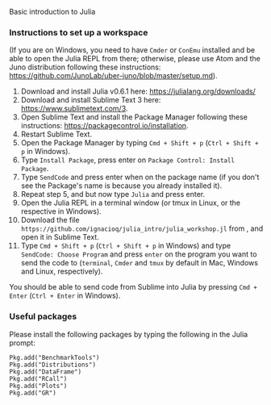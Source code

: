 Basic introduction to Julia

### Instructions to set up a workspace

(If you are on Windows, you need to have `Cmder` or `ConEmu` installed and be able to open the Julia REPL from there; otherwise, please use Atom and the Juno distribution following these instructions: https://github.com/JunoLab/uber-juno/blob/master/setup.md).

1. Download and install Julia v0.6.1 here: https://julialang.org/downloads/
2. Download and install Sublime Text 3 here: https://www.sublimetext.com/3.
3. Open Sublime Text and install the Package Manager following these instructions: https://packagecontrol.io/installation.
4. Restart Sublime Text.
5. Open the Package Manager by typing `Cmd + Shift + p` (`Ctrl + Shift + p` in Windows).
6. Type `Install Package`, press enter on `Package Control: Install Package`.
7. Type `SendCode` and press enter when on the package name (if you don't see the Package's name is because you already installed it).
8. Repeat step 5, and but now type `Julia` and press enter.
11. Open the Julia REPL in a terminal window (or tmux in Linux, or the respective in Windows).
12. Download the file `https://github.com/ignacioq/julia_intro/julia_workshop.jl` from , and open it in Sublime Text.
13. Type `Cmd + Shift + p` (`Ctrl + Shift + p` in Windows) and type `SendCode: Choose Program` and press `enter` on the program you want to send the code to
(`terminal`, `Cmder` and `tmux` by default in Mac, Windows and Linux, respectively).

You should be able to send code from Sublime into Julia by pressing `Cmd + Enter` (`Ctrl + Enter` in Windows).


### Useful packages

Please install the following packages by typing the following in the Julia prompt:
```
Pkg.add("BenchmarkTools")
Pkg.add("Distributions")
Pkg.add("DataFrame")
Pkg.add("RCall")
Pkg.add("Plots")
Pkg.add("GR")
```

